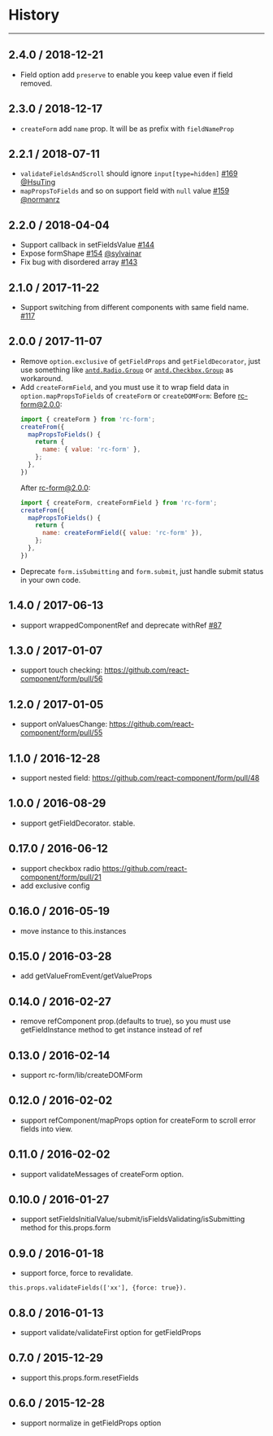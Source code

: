 # History
----

## 2.4.0 / 2018-12-21

- Field option add `preserve` to enable you keep value even if field removed.

## 2.3.0 / 2018-12-17

- `createForm` add `name` prop. It will be as prefix with `fieldNameProp`

## 2.2.1 / 2018-07-11

- `validateFieldsAndScroll` should ignore `input[type=hidden]` [#169](https://github.com/react-component/form/pull/169) [@HsuTing](https://github.com/HsuTing)
- `mapPropsToFields` and so on support field with `null` value [#159](https://github.com/react-component/form/pull/159) [@normanrz](https://github.com/normanrz)

## 2.2.0 / 2018-04-04

- Support callback in setFieldsValue [#144](https://github.com/react-component/form/pull/144)
- Expose formShape [#154](https://github.com/react-component/form/pull/154) [@sylvainar](https://github.com/sylvainar)
- Fix bug with disordered array [#143](https://github.com/react-component/form/pull/143)

## 2.1.0 / 2017-11-22

- Support switching from different components with same field name. [#117](https://github.com/react-component/form/pull/117)

## 2.0.0 / 2017-11-07

- Remove `option.exclusive` of `getFieldProps` and `getFieldDecorator`, just use something like [`antd.Radio.Group`](https://ant.design/components/radio/#components-radio-demo-radiogroup) or [`antd.Checkbox.Group`](https://ant.design/components/checkbox/#components-checkbox-demo-group) as workaround.
- Add `createFormField`, and you must use it to wrap field data in `option.mapPropsToFields` of `createForm` or `createDOMForm`:
  Before rc-form@2.0.0:
  ```jsx
  import { createForm } from 'rc-form';
  createFrom({
    mapPropsToFields() {
      return {
        name: { value: 'rc-form' },
      };
    },
  })
  ```
  After rc-form@2.0.0:
  ```jsx
  import { createForm, createFormField } from 'rc-form';
  createFrom({
    mapPropsToFields() {
      return {
        name: createFormField({ value: 'rc-form' }),
      };
    },
  })
  ```
- Deprecate `form.isSubmitting` and `form.submit`, just handle submit status in your own code.


## 1.4.0 / 2017-06-13

- support wrappedComponentRef and deprecate withRef [#87](https://github.com/react-component/form/pull/87)

## 1.3.0 / 2017-01-07

- support touch checking: https://github.com/react-component/form/pull/56

## 1.2.0 / 2017-01-05

- support onValuesChange: https://github.com/react-component/form/pull/55

## 1.1.0 / 2016-12-28

- support nested field: https://github.com/react-component/form/pull/48

## 1.0.0 / 2016-08-29

- support getFieldDecorator. stable.

## 0.17.0 / 2016-06-12

- support checkbox radio https://github.com/react-component/form/pull/21
- add exclusive config

## 0.16.0 / 2016-05-19

- move instance to this.instances

## 0.15.0 / 2016-03-28

- add getValueFromEvent/getValueProps


## 0.14.0 / 2016-02-27

- remove refComponent prop.(defaults to true), so you must use getFieldInstance method to get instance instead of ref

## 0.13.0 / 2016-02-14

- support rc-form/lib/createDOMForm

## 0.12.0 / 2016-02-02

- support refComponent/mapProps option for createForm to scroll error fields into view.

## 0.11.0 / 2016-02-02

- support validateMessages of createForm option.

## 0.10.0 / 2016-01-27

- support setFieldsInitialValue/submit/isFieldsValidating/isSubmitting method for this.props.form

## 0.9.0 / 2016-01-18

- support force, force to revalidate.

```
this.props.validateFields(['xx'], {force: true}).
```

## 0.8.0 / 2016-01-13

- support validate/validateFirst option for getFieldProps

## 0.7.0 / 2015-12-29

- support this.props.form.resetFields

## 0.6.0 / 2015-12-28

- support normalize in getFieldProps option
